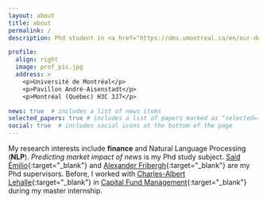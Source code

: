 ```yaml
---
layout: about
title: about
permalink: /
description: Phd student in <a href="https://dms.umontreal.ca/en/our-department/contact-us">Department of Mathematics and Statistics</a>, Université de Montréal. 

profile:
  align: right
  image: prof_pic.jpg
  address: >
    <p>Université de Montréal</p>
    <p>Pavillon André-Aisenstadt</p>
    <p>Montréal (Québec) H3C 3J7</p>

news: true  # includes a list of news items
selected_papers: true # includes a list of papers marked as "selected={true}"
social: true  # includes social icons at the bottom of the page
---
```


My research interests include **finance** and Natural Language Processing (**NLP**). *Predicting market impact of news* is my Phd study subject.
[Said Émilio](https://dms.umontreal.ca/fr/repertoire-departement/professeurs/portrait/saide){:target="\_blank"} and [Alexander Fribergh](https://dms.umontreal.ca/en/departmental-directory/professors/portrait/fribergh){:target="\_blank"} are my Phd supervisors. Before, I worked with [Charles-Albert Lehalle](https://lehalle.net/){:target="\_blank"} in [Capital Fund Management](https://www.cfm.fr/){:target="\_blank"} during my master internship.
